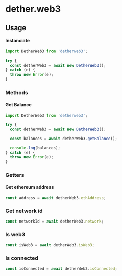 # dether.web3

## Usage

#### Instanciate
```js
import DetherWeb3 from 'detherweb3';

try {
  const detherWeb3 = await new DetherWeb3();
} catch (e) {
  throw new Error(e);
}
```

### Methods

#### Get Balance
```js
import DetherWeb3 from 'detherweb3';

try {
  const detherWeb3 = await new DetherWeb3();

  const balances = await detherWeb3.getBalance();

  console.log(balances);
} catch (e) {
  throw new Error(e);
}
```


### Getters

#### Get ethereum address
```js
const address = await detherWeb3.ethAddress;
```

### Get network id
```js
const networkId = await detherWeb3.network;
```

### Is web3
```js
const isWeb3 = await detherWeb3.isWeb3;
```

### Is connected
```js
const isConnected = await detherWeb3.isConnected;
```
